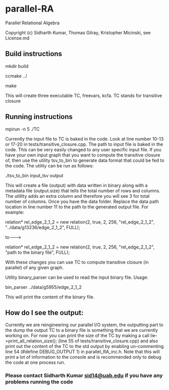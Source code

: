 # parallel-RA
Parallel Relational Algebra

Copyright (c) Sidharth Kumar, Thomas Gilray, Kristopher Micinski, see License.md


## Build instructions
mkdir build

ccmake ../

make

This will create three executable TC, freevars, kcfa. TC stands for transitive closure

## Running instructions
mpirun -n 5 ./TC

Currently the input file to TC is baked in the code. Look at line number 10-13 or 17-20 in tests/transitive_closure.cpp. The path to input file is baked in the code. This can be very easily changed to any user specific input file. If you have your own input graph that you want to compute the transitive closure of, then use the utility tsv_to_bin to generate data format that could be fed to the code. The utility can be run as follows:

./tsv_to_bin input_tsv output

This will create a file (output) with data written in binary along with a metadata file (output.size) that tells the total number of rows and columns. The utillity adds an extra column and therefore you will see 3 for total number of columns.
Once you have the data folder. Replace the data path location in line number 11 to the path to the generated output file. For example:

relation* rel_edge_2_1_2 = new relation(2, true, 2, 256, "rel_edge_2_1_2", "../data/g13236/edge_2_1_2", FULL);

to--->

relation* rel_edge_2_1_2 = new relation(2, true, 2, 256, "rel_edge_2_1_2", "path to the binary file", FULL);

With these changes you can use TC to compute transitive closure (in parallel) of any given graph.


Utility binary_parser can be used to read the input binary file. Usage:

bin_parser ../data/g5955/edge_2_1_2

This will print the content of the binary file.

## How do I see the output:

Currently we are reingineering our parallel I/O system, the outputting part to the dump the output TC to a binary file is something that we are currently working on. For now you can print the size of the TC by making a call lie->print_all_relation_size(); (line 55 of tests/transitive_closure.cpp) and also print out the content of the TC to the std output by enabling un-commenting line 54 (#define DEBUG_OUTPUT 1) in parallel_RA_inc.h. Note that this will print a lot of  information to the console and is recommended only to debug the code at one process run.

### Please contact Sidharth Kumar sid14@uab.edu if you have any problems running the code
